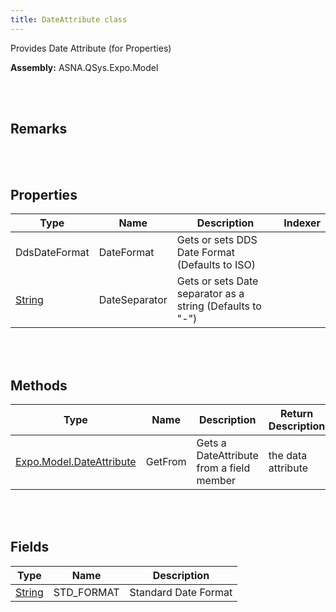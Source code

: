 ```yaml
---
title: DateAttribute class
---
```


Provides Date Attribute (for Properties)

**Assembly:** ASNA.QSys.Expo.Model

<br>
<br>

## Remarks

<br>
<br>

## Properties

| Type | Name | Description | Indexer
| --- | --- | --- | --- 
| DdsDateFormat | DateFormat | Gets or sets DDS Date Format (Defaults to ISO) | 
| [String](https://docs.microsoft.com/en-us/dotnet/api/system.string?view=net-5.0) | DateSeparator | Gets or sets Date separator as a string (Defaults to "-") | 

<br>
<br>

## Methods

| Type | Name | Description | Return Description 
| --- | --- | --- | --- 
| [Expo.Model.DateAttribute](/reference/asna-qsys-expo/expo-model/date-attribute.html) | GetFrom | Gets a DateAttribute from a field member | the data attribute

<br>
<br>

## Fields

| Type | Name | Description
| --- | --- | --- 
| [String](https://docs.microsoft.com/en-us/dotnet/api/system.string?view=net-5.0) | STD_FORMAT | Standard Date Format

<br>
<br>

